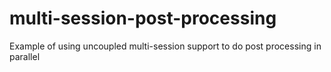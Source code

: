 # multi-session-post-processing
Example of using uncoupled multi-session support to do post processing in parallel
